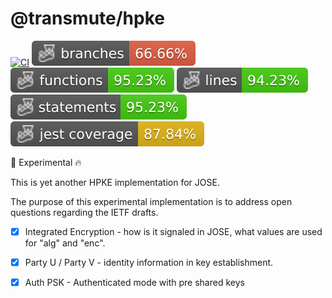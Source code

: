 # @transmute/hpke

[![CI](https://github.com/transmute-industries/hpke/actions/workflows/ci.yml/badge.svg)](https://github.com/transmute-industries/hpke/actions/workflows/ci.yml)
![Branches](./badges/coverage-branches.svg)
![Functions](./badges/coverage-functions.svg)
![Lines](./badges/coverage-lines.svg)
![Statements](./badges/coverage-statements.svg)
![Jest coverage](./badges/coverage-jest%20coverage.svg)

<!-- [![NPM](https://nodei.co/npm/@transmute/hpke.png?mini=true)](https://npmjs.org/package/@transmute/hpke) -->

🚧 Experimental 🔥

This is yet another HPKE implementation for JOSE.

The purpose of this experimental implementation is to address open questions regarding the IETF drafts.

- [x] Integrated Encryption - how is it signaled in JOSE, what values are used for "alg" and "enc".
- [x] Party U / Party V - identity information in key establishment.
- [x] Auth PSK - Authenticated mode with pre shared keys


